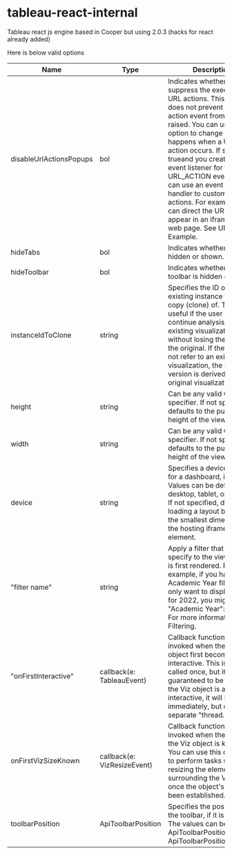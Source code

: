 # tableau-react-internal

Tableau react js engine based in Cooper but using 2.0.3 (hacks for react already added)

Here is below valid options 


| Name  | Type  | Description |
| ------------- | ------------- | -------------|
| disableUrlActionsPopups   | bol                        | Indicates whether to suppress the execution of URL actions. This option does not prevent the URL action event from being raised. You can use this option to change what happens when a URL action occurs. If set to trueand you create an event listener for the URL_ACTION event, you can use an event listener handler to customize the actions. For example, you can direct the URL to appear in an iframeon your web page. See URL Action Example.
| hideTabs                  | bol                        | Indicates whether tabs are hidden or shown. 
| hideToolbar               | bol                        | Indicates whether the toolbar is hidden or shown. 
| instanceIdToClone         | string                     |  Specifies the ID of an existing instance to make a copy (clone) of. This is useful if the user wants to continue analysis of an existing visualization without losing the state of the original. If the ID does not refer to an existing visualization, the cloned version is derived from the original visualization.
| height                    | string                     | Can be any valid CSS size specifier. If not specified, defaults to the published height of the view.
| width                     | string                     | Can be any valid CSS size specifier. If not specified, defaults to the published height of the view. 
|device                    | string                     | Specifies a device layout for a dashboard, if it exists. Values can be default, desktop, tablet, or phone. If not specified, defaults to loading a layout based on the smallest dimension of the hosting iframe element.
| "filter name"             | string                     | Apply a filter that you specify to the view when it is first rendered. For example, if you have an Academic Year filter and only want to display data for 2022, you might enter "Academic Year": "2022". For more information, see Filtering.
| "onFirstInteractive"      | callback(e: TableauEvent)  |  Callback function that is invoked when the Viz object first becomes interactive. This is only called once, but it’s guaranteed to be called. If the Viz object is already interactive, it will be called immediately, but on a separate "thread."
| onFirstVizSizeKnown       | callback(e: VizResizeEvent)  | Callback function that's invoked when the size of the Viz object is known. You can use this callback to perform tasks such as resizing the elements surrounding the Viz object once the object's size has been established.
| toolbarPosition           | ApiToolbarPosition  | Specifies the position of the toolbar, if it is shown. The values can be ApiToolbarPosition.Top or ApiToolbarPosition.Bottom.
